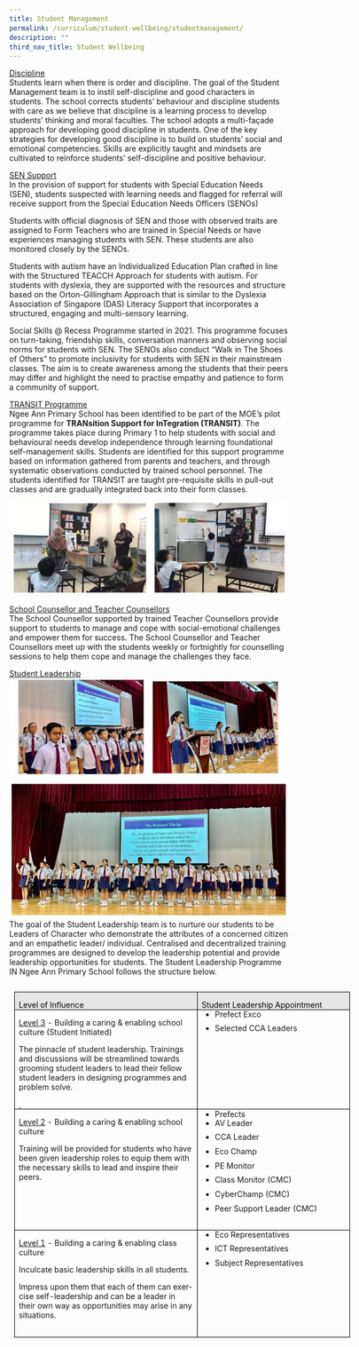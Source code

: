 ```yaml
---
title: Student Management
permalink: /curriculum/student-wellbeing/studentmanagement/
description: ""
third_nav_title: Student Wellbeing
---
```

<u>Discipline</u><br>
Students learn when there is order and discipline.  The goal of the Student Management team is to instil self-discipline and good characters in students. The school corrects students’ behaviour and discipline students with care as we believe that discipline is a learning process to develop students’ thinking and moral faculties. The school adopts a multi-façade approach for developing good discipline in students. One of the key strategies for developing good discipline is to build on students’ social and emotional competencies.  Skills are explicitly taught and mindsets are cultivated to reinforce students’ self-discipline and positive behaviour.

<u>SEN Support </u><br>
In the provision of support for students with Special Education Needs (SEN), students suspected with learning needs and flagged for referral will receive support from the Special Education Needs Officers (SENOs)

Students with official diagnosis of SEN and those with observed traits are assigned to Form Teachers who are trained in Special Needs or have experiences managing students with SEN. These students are also monitored closely by the SENOs.

Students with autism have an Individualized Education Plan crafted in line with the Structured TEACCH Approach for students with autism. For students with dyslexia, they are supported with the resources and structure based on the Orton-Gillingham Approach that is similar to the Dyslexia Association of Singapore (DAS) Literacy Support that incorporates a structured, engaging and multi-sensory learning.

Social Skills @ Recess Programme started in 2021.  This programme focuses on turn-taking, friendship skills, conversation manners and observing social norms for students with SEN. The SENOs also conduct “Walk in The Shoes of Others” to promote inclusivity for students with SEN in their mainstream classes.  The aim is to create awareness among the students that their peers may differ and highlight the need to practise empathy and patience to form a community of support.

<u>TRANSIT Programme</u>
<br>
Ngee Ann Primary School has been identified to be part of the MOE’s pilot programme for **TRANsition Support for InTegration (TRANSIT)**.  The programme takes place during Primary 1 to help students with social and behavioural needs develop independence through learning foundational self-management skills. Students are identified for this support programme based on information gathered from parents and teachers, and through systematic observations conducted by trained school personnel. The students identified for TRANSIT are taught pre-requisite skills in pull-out classes and are gradually integrated back into their form classes.

![](/images/studentwellbeing8.JPG)

<u>School Counsellor and Teacher Counsellors</u><br>
The School Counsellor supported by trained Teacher Counsellors provide support to students to manage and cope with social-emotional challenges and empower them for success. The School Counsellor and Teacher Counsellors meet up with the students weekly or fortnightly for counselling sessions to help them cope and manage the challenges they face.

<u>Student Leadership</u><br>
![](/images/studentwellbeing9.JPG)
The goal of the Student Leadership team is to nurture our students to be Leaders of Character who demonstrate the attributes of a concerned citizen and an empathetic leader/ individual. Centralised and decentralized training programmes are designed to develop the leadership potential and provide leadership opportunities for students.  The Student Leadership Programme IN Ngee Ann Primary School follows the structure below.

<table class="MsoTableGrid" border="1" cellspacing="0" cellpadding="0" align="left" width="606" style="width:454.25pt;border-collapse:collapse;border:none;
 mso-border-alt:solid windowtext .5pt;mso-yfti-tbllook:1184;mso-table-lspace:
 9.0pt;margin-left:6.75pt;mso-table-rspace:9.0pt;margin-right:6.75pt;
 mso-table-anchor-vertical:paragraph;mso-table-anchor-horizontal:page;
 mso-table-left:76.75pt;mso-table-top:17.2pt;mso-padding-alt:0in 5.4pt 0in 5.4pt"><tbody><tr style="mso-yfti-irow:0;mso-yfti-firstrow:yes;height:17.5pt"><td width="336" valign="top" style="width:251.75pt;border:solid windowtext 1.0pt;
  mso-border-alt:solid windowtext .5pt;background:#E7E6E6;mso-background-themecolor:
  background2;padding:0in 5.4pt 0in 5.4pt;height:17.5pt"><p class="MsoNormal" style="margin-bottom:0in;line-height:normal;mso-element:
  frame;mso-element-frame-hspace:9.0pt;mso-element-wrap:around;mso-element-anchor-vertical:
  paragraph;mso-element-anchor-horizontal:page;mso-element-left:76.8pt;
  mso-element-top:17.2pt;mso-height-rule:exactly"><span lang="EN-SG" style="color:black;mso-color-alt:windowtext;mso-ansi-language:EN-SG">Level of Influence</span><span lang="EN-SG" style="mso-ansi-language:EN-SG"></span></p></td><td width="270" valign="top" style="width:202.5pt;border:solid windowtext 1.0pt;
  border-left:none;mso-border-left-alt:solid windowtext .5pt;mso-border-alt:
  solid windowtext .5pt;background:#E7E6E6;mso-background-themecolor:background2;
  padding:0in 5.4pt 0in 5.4pt;height:17.5pt"><p class="MsoNormal" style="margin-bottom:0in;line-height:normal;mso-element:
  frame;mso-element-frame-hspace:9.0pt;mso-element-wrap:around;mso-element-anchor-vertical:
  paragraph;mso-element-anchor-horizontal:page;mso-element-left:76.8pt;
  mso-element-top:17.2pt;mso-height-rule:exactly"><span lang="EN-SG" style="color:black;mso-color-alt:windowtext;mso-ansi-language:EN-SG">Student Leadership Appointment</span><span lang="EN-SG" style="mso-ansi-language:EN-SG"></span></p></td></tr><tr style="mso-yfti-irow:1;height:1.0in"><td width="336" valign="top" style="width:251.75pt;border:solid windowtext 1.0pt;
  border-top:none;mso-border-top-alt:solid windowtext .5pt;mso-border-alt:solid windowtext .5pt;
  padding:0in 5.4pt 0in 5.4pt;height:1.0in"><p class="MsoNormal" style="margin-bottom:0in;line-height:normal;mso-element:
  frame;mso-element-frame-hspace:9.0pt;mso-element-wrap:around;mso-element-anchor-vertical:
  paragraph;mso-element-anchor-horizontal:page;mso-element-left:76.8pt;
  mso-element-top:17.2pt;mso-height-rule:exactly"><u><span lang="EN-SG" style="mso-ansi-language:EN-SG">Level 3</span></u><span lang="EN-SG" style="mso-ansi-language:EN-SG"> - </span>Building a caring &amp; enabling school culture (Student Initiated)</p><p class="MsoNormal" style="margin-bottom:0in;line-height:normal;mso-element:
  frame;mso-element-frame-hspace:9.0pt;mso-element-wrap:around;mso-element-anchor-vertical:
  paragraph;mso-element-anchor-horizontal:page;mso-element-left:76.8pt;
  mso-element-top:17.2pt;mso-height-rule:exactly"><span lang="EN-SG" style="mso-ansi-language:EN-SG">The pinnacle of student leadership. Trainings and discussions will be streamlined towards grooming student leaders to lead their fellow student leaders in designing programmes and problem solve.</span></p><p class="MsoNormal" style="margin-bottom:0in;line-height:normal;mso-element:
  frame;mso-element-frame-hspace:9.0pt;mso-element-wrap:around;mso-element-anchor-vertical:
  paragraph;mso-element-anchor-horizontal:page;mso-element-left:76.8pt;
  mso-element-top:17.2pt;mso-height-rule:exactly"><u><span lang="EN-SG" style="mso-ansi-language:EN-SG"><span style="text-decoration:none">&nbsp;</span></span></u></p></td><td width="270" valign="top" style="width:202.5pt;border-top:none;border-left:
  none;border-bottom:solid windowtext 1.0pt;border-right:solid windowtext 1.0pt;
  mso-border-top-alt:solid windowtext .5pt;mso-border-left-alt:solid windowtext .5pt;
  mso-border-alt:solid windowtext .5pt;padding:0in 5.4pt 0in 5.4pt;height:1.0in"><ul style="margin-top:0in" type="disc"><li class="MsoNormal" style="margin-bottom:8.0pt;line-height:107%;mso-list:
       l1 level1 lfo3;mso-element:frame;mso-element-frame-hspace:9.0pt;
       mso-element-wrap:around;mso-element-anchor-vertical:paragraph;
       mso-element-anchor-horizontal:page;mso-element-left:76.8pt;mso-element-top:
       17.2pt;mso-height-rule:exactly">Prefect Exco</li><li class="MsoNormal" style="margin-bottom:8.0pt;line-height:107%;mso-list:
       l1 level1 lfo3;mso-element:frame;mso-element-frame-hspace:9.0pt;
       mso-element-wrap:around;mso-element-anchor-vertical:paragraph;
       mso-element-anchor-horizontal:page;mso-element-left:76.8pt;mso-element-top:
       17.2pt;mso-height-rule:exactly">Selected CCA Leaders</li></ul><p class="MsoNormal" style="margin-bottom:0in;line-height:normal;mso-element:
  frame;mso-element-frame-hspace:9.0pt;mso-element-wrap:around;mso-element-anchor-vertical:
  paragraph;mso-element-anchor-horizontal:page;mso-element-left:76.8pt;
  mso-element-top:17.2pt;mso-height-rule:exactly">&nbsp;</p></td></tr><tr style="mso-yfti-irow:2;height:75.4pt"><td width="336" valign="top" style="width:251.75pt;border:solid windowtext 1.0pt;
  border-top:none;mso-border-top-alt:solid windowtext .5pt;mso-border-alt:solid windowtext .5pt;
  padding:0in 5.4pt 0in 5.4pt;height:75.4pt"><p class="MsoNormal" style="margin-bottom:0in;line-height:normal;mso-element:
  frame;mso-element-frame-hspace:9.0pt;mso-element-wrap:around;mso-element-anchor-vertical:
  paragraph;mso-element-anchor-horizontal:page;mso-element-left:76.8pt;
  mso-element-top:17.2pt;mso-height-rule:exactly"><u><span lang="EN-SG" style="mso-ansi-language:EN-SG">Level 2</span></u><span lang="EN-SG" style="mso-ansi-language:EN-SG"> - </span>Building a caring &amp; enabling school culture</p><p class="MsoNormal" style="margin-bottom:0in;line-height:normal;mso-element:
  frame;mso-element-frame-hspace:9.0pt;mso-element-wrap:around;mso-element-anchor-vertical:
  paragraph;mso-element-anchor-horizontal:page;mso-element-left:76.8pt;
  mso-element-top:17.2pt;mso-height-rule:exactly"><span lang="EN-SG" style="mso-ansi-language:EN-SG">Training will be provided for students who have been given leadership roles to equip them with the necessary skills to lead and inspire their peers.</span></p></td><td width="270" valign="top" style="width:202.5pt;border-top:none;border-left:
  none;border-bottom:solid windowtext 1.0pt;border-right:solid windowtext 1.0pt;
  mso-border-top-alt:solid windowtext .5pt;mso-border-left-alt:solid windowtext .5pt;
  mso-border-alt:solid windowtext .5pt;padding:0in 5.4pt 0in 5.4pt;height:75.4pt"><ul style="margin-top:0in" type="disc"><li class="MsoNormal" style="margin-bottom:0in;line-height:normal;mso-list:
       l2 level1 lfo1;mso-element:frame;mso-element-frame-hspace:9.0pt;
       mso-element-wrap:around;mso-element-anchor-vertical:paragraph;
       mso-element-anchor-horizontal:page;mso-element-left:76.8pt;mso-element-top:
       17.2pt;mso-height-rule:exactly">Prefects</li><li class="MsoNormal" style="margin-bottom:8.0pt;line-height:107%;mso-list:
       l2 level1 lfo1;mso-element:frame;mso-element-frame-hspace:9.0pt;
       mso-element-wrap:around;mso-element-anchor-vertical:paragraph;
       mso-element-anchor-horizontal:page;mso-element-left:76.8pt;mso-element-top:
       17.2pt;mso-height-rule:exactly">AV Leader</li><li class="MsoNormal" style="margin-bottom:8.0pt;line-height:107%;mso-list:
       l2 level1 lfo1;mso-element:frame;mso-element-frame-hspace:9.0pt;
       mso-element-wrap:around;mso-element-anchor-vertical:paragraph;
       mso-element-anchor-horizontal:page;mso-element-left:76.8pt;mso-element-top:
       17.2pt;mso-height-rule:exactly">CCA Leader</li><li class="MsoNormal" style="margin-bottom:8.0pt;line-height:107%;mso-list:
       l2 level1 lfo1;mso-element:frame;mso-element-frame-hspace:9.0pt;
       mso-element-wrap:around;mso-element-anchor-vertical:paragraph;
       mso-element-anchor-horizontal:page;mso-element-left:76.8pt;mso-element-top:
       17.2pt;mso-height-rule:exactly">Eco Champ</li><li class="MsoNormal" style="margin-bottom:8.0pt;line-height:107%;mso-list:
       l2 level1 lfo1;mso-element:frame;mso-element-frame-hspace:9.0pt;
       mso-element-wrap:around;mso-element-anchor-vertical:paragraph;
       mso-element-anchor-horizontal:page;mso-element-left:76.8pt;mso-element-top:
       17.2pt;mso-height-rule:exactly">PE Monitor</li><li class="MsoNormal" style="margin-bottom:8.0pt;line-height:107%;mso-list:
       l2 level1 lfo1;mso-element:frame;mso-element-frame-hspace:9.0pt;
       mso-element-wrap:around;mso-element-anchor-vertical:paragraph;
       mso-element-anchor-horizontal:page;mso-element-left:76.8pt;mso-element-top:
       17.2pt;mso-height-rule:exactly">Class Monitor (CMC)</li><li class="MsoNormal" style="margin-bottom:8.0pt;line-height:107%;mso-list:
       l2 level1 lfo1;mso-element:frame;mso-element-frame-hspace:9.0pt;
       mso-element-wrap:around;mso-element-anchor-vertical:paragraph;
       mso-element-anchor-horizontal:page;mso-element-left:76.8pt;mso-element-top:
       17.2pt;mso-height-rule:exactly">CyberChamp (CMC)</li><li class="MsoNormal" style="margin-bottom:8.0pt;line-height:107%;mso-list:
       l2 level1 lfo1;mso-element:frame;mso-element-frame-hspace:9.0pt;
       mso-element-wrap:around;mso-element-anchor-vertical:paragraph;
       mso-element-anchor-horizontal:page;mso-element-left:76.8pt;mso-element-top:
       17.2pt;mso-height-rule:exactly">Peer Support Leader (CMC)</li></ul><p class="MsoNormal" style="margin-bottom:0in;line-height:normal;mso-element:
  frame;mso-element-frame-hspace:9.0pt;mso-element-wrap:around;mso-element-anchor-vertical:
  paragraph;mso-element-anchor-horizontal:page;mso-element-left:76.8pt;
  mso-element-top:17.2pt;mso-height-rule:exactly"><span lang="EN-SG" style="mso-ansi-language:EN-SG">&nbsp;</span></p></td></tr><tr style="mso-yfti-irow:3;mso-yfti-lastrow:yes;height:1.0in"><td width="336" valign="top" style="width:251.75pt;border:solid windowtext 1.0pt;
  border-top:none;mso-border-top-alt:solid windowtext .5pt;mso-border-alt:solid windowtext .5pt;
  padding:0in 5.4pt 0in 5.4pt;height:1.0in"><p class="MsoNormal" style="margin-bottom:0in;line-height:normal;mso-element:
  frame;mso-element-frame-hspace:9.0pt;mso-element-wrap:around;mso-element-anchor-vertical:
  paragraph;mso-element-anchor-horizontal:page;mso-element-left:76.8pt;
  mso-element-top:17.2pt;mso-height-rule:exactly"><u><span lang="EN-SG" style="mso-ansi-language:EN-SG">Level 1</span></u><span lang="EN-SG" style="mso-ansi-language:EN-SG"> - </span>Building a caring &amp; enabling class culture</p><p class="MsoNormal" style="margin-bottom:0in;line-height:normal;mso-element:
  frame;mso-element-frame-hspace:9.0pt;mso-element-wrap:around;mso-element-anchor-vertical:
  paragraph;mso-element-anchor-horizontal:page;mso-element-left:76.8pt;
  mso-element-top:17.2pt;mso-height-rule:exactly"><span lang="EN-SG" style="mso-ansi-language:EN-SG">Inculcate basic leadership skills in all students.</span></p><p class="MsoNormal" style="margin-bottom:0in;line-height:normal;mso-element:
  frame;mso-element-frame-hspace:9.0pt;mso-element-wrap:around;mso-element-anchor-vertical:
  paragraph;mso-element-anchor-horizontal:page;mso-element-left:76.8pt;
  mso-element-top:17.2pt;mso-height-rule:exactly"><span lang="EN-SG" style="mso-ansi-language:EN-SG">Impress upon them that each of them can exercise self-leadership and can be a leader in their own way as opportunities may arise in any situations.</span></p><p class="MsoNormal" style="margin-bottom:0in;line-height:normal;mso-element:
  frame;mso-element-frame-hspace:9.0pt;mso-element-wrap:around;mso-element-anchor-vertical:
  paragraph;mso-element-anchor-horizontal:page;mso-element-left:76.8pt;
  mso-element-top:17.2pt;mso-height-rule:exactly"><span lang="EN-SG" style="mso-ansi-language:EN-SG">&nbsp;</span></p></td><td width="270" valign="top" style="width:202.5pt;border-top:none;border-left:
  none;border-bottom:solid windowtext 1.0pt;border-right:solid windowtext 1.0pt;
  mso-border-top-alt:solid windowtext .5pt;mso-border-left-alt:solid windowtext .5pt;
  mso-border-alt:solid windowtext .5pt;padding:0in 5.4pt 0in 5.4pt;height:1.0in"><ul style="margin-top:0in" type="disc"><li class="MsoNormal" style="margin-bottom:8.0pt;line-height:107%;mso-list:
       l0 level1 lfo2;mso-element:frame;mso-element-frame-hspace:9.0pt;
       mso-element-wrap:around;mso-element-anchor-vertical:paragraph;
       mso-element-anchor-horizontal:page;mso-element-left:76.8pt;mso-element-top:
       17.2pt;mso-height-rule:exactly">Eco Representatives</li><li class="MsoNormal" style="margin-bottom:8.0pt;line-height:107%;mso-list:
       l0 level1 lfo2;mso-element:frame;mso-element-frame-hspace:9.0pt;
       mso-element-wrap:around;mso-element-anchor-vertical:paragraph;
       mso-element-anchor-horizontal:page;mso-element-left:76.8pt;mso-element-top:
       17.2pt;mso-height-rule:exactly">ICT Representatives</li><li class="MsoNormal" style="margin-bottom:8.0pt;line-height:107%;mso-list:
       l0 level1 lfo2;mso-element:frame;mso-element-frame-hspace:9.0pt;
       mso-element-wrap:around;mso-element-anchor-vertical:paragraph;
       mso-element-anchor-horizontal:page;mso-element-left:76.8pt;mso-element-top:
       17.2pt;mso-height-rule:exactly">Subject Representatives</li></ul><p class="MsoNormal" style="margin-bottom:0in;line-height:normal;mso-element:
  frame;mso-element-frame-hspace:9.0pt;mso-element-wrap:around;mso-element-anchor-vertical:
  paragraph;mso-element-anchor-horizontal:page;mso-element-left:76.8pt;
  mso-element-top:17.2pt;mso-height-rule:exactly">&nbsp;</p><p class="MsoNormal" style="margin-bottom:0in;line-height:normal;mso-element:
  frame;mso-element-frame-hspace:9.0pt;mso-element-wrap:around;mso-element-anchor-vertical:
  paragraph;mso-element-anchor-horizontal:page;mso-element-left:76.8pt;
  mso-element-top:17.2pt;mso-height-rule:exactly"><span lang="EN-SG" style="mso-ansi-language:EN-SG">&nbsp;</span></p></td></tr></tbody></table>